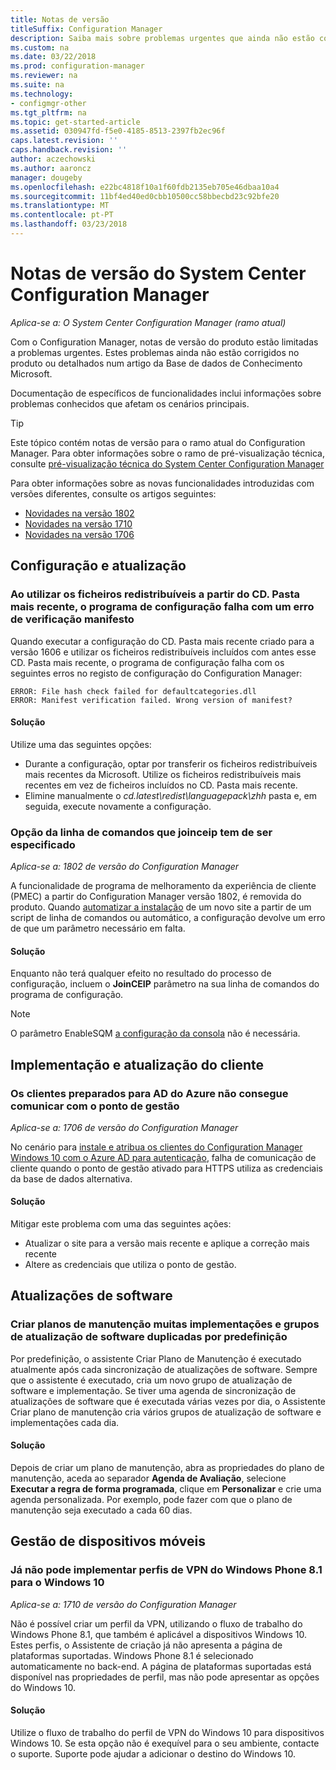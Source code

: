 ```yaml
---
title: Notas de versão
titleSuffix: Configuration Manager
description: Saiba mais sobre problemas urgentes que ainda não estão corrigidos no produto ou descritas na íntegra no artigo da Base de dados de Conhecimento Microsoft.
ms.custom: na
ms.date: 03/22/2018
ms.prod: configuration-manager
ms.reviewer: na
ms.suite: na
ms.technology:
- configmgr-other
ms.tgt_pltfrm: na
ms.topic: get-started-article
ms.assetid: 030947fd-f5e0-4185-8513-2397fb2ec96f
caps.latest.revision: ''
caps.handback.revision: ''
author: aczechowski
ms.author: aaroncz
manager: dougeby
ms.openlocfilehash: e22bc4818f10a1f60fdb2135eb705e46dbaa10a4
ms.sourcegitcommit: 11bf4ed40ed0cbb10500cc58bbecbd23c92bfe20
ms.translationtype: MT
ms.contentlocale: pt-PT
ms.lasthandoff: 03/23/2018
---
```

# <a name="release-notes-for-system-center-configuration-manager"></a>Notas de versão do System Center Configuration Manager

*Aplica-se a: O System Center Configuration Manager (ramo atual)*

Com o Configuration Manager, notas de versão do produto estão limitadas a problemas urgentes. Estes problemas ainda não estão corrigidos no produto ou detalhados num artigo da Base de dados de Conhecimento Microsoft.  

Documentação de específicos de funcionalidades inclui informações sobre problemas conhecidos que afetam os cenários principais.  

> [!TIP]  
>  Este tópico contém notas de versão para o ramo atual do Configuration Manager. Para obter informações sobre o ramo de pré-visualização técnica, consulte [pré-visualização técnica do System Center Configuration Manager](../../../../core/get-started/technical-preview.md)  

Para obter informações sobre as novas funcionalidades introduzidas com versões diferentes, consulte os artigos seguintes:
- [Novidades na versão 1802](/sccm/core/plan-design/changes/whats-new-in-version-1802)
- [Novidades na versão 1710](/sccm/core/plan-design/changes/whats-new-in-version-1710)
- [Novidades na versão 1706](/sccm/core/plan-design/changes/whats-new-in-version-1706)  



## <a name="setup-and-upgrade"></a>Configuração e atualização  


### <a name="when-using-redistributable-files-from-the-cdlatest-folder-setup-fails-with-a-manifest-verification-error"></a>Ao utilizar os ficheiros redistribuíveis a partir do CD. Pasta mais recente, o programa de configuração falha com um erro de verificação manifesto
<!-- 510080, 490569  -->

Quando executar a configuração do CD. Pasta mais recente criado para a versão 1606 e utilizar os ficheiros redistribuíveis incluídos com antes esse CD. Pasta mais recente, o programa de configuração falha com os seguintes erros no registo de configuração do Configuration Manager:

  `ERROR: File hash check failed for defaultcategories.dll`  
  `ERROR: Manifest verification failed. Wrong version of manifest?`

#### <a name="workaround"></a>Solução
Utilize uma das seguintes opções:
 - Durante a configuração, optar por transferir os ficheiros redistribuíveis mais recentes da Microsoft. Utilize os ficheiros redistribuíveis mais recentes em vez de ficheiros incluídos no CD. Pasta mais recente.
 - Elimine manualmente o *cd.latest\redist\languagepack\zhh* pasta e, em seguida, execute novamente a configuração.


### <a name="setup-command-line-option-joinceip-must-be-specified"></a>Opção da linha de comandos que joinceip tem de ser especificado
<!--510806-->
*Aplica-se a: 1802 de versão do Configuration Manager*

A funcionalidade de programa de melhoramento da experiência de cliente (PMEC) a partir do Configuration Manager versão 1802, é removida do produto. Quando [automatizar a instalação](/sccm/core/servers/deploy/install/command-line-options-for-setup) de um novo site a partir de um script de linha de comandos ou automático, a configuração devolve um erro de que um parâmetro necessário em falta. 

#### <a name="workaround"></a>Solução
Enquanto não terá qualquer efeito no resultado do processo de configuração, incluem o **JoinCEIP** parâmetro na sua linha de comandos do programa de configuração.

 > [!Note]  
 > O parâmetro EnableSQM [a configuração da consola](/sccm/core/servers/deploy/install/install-consoles) não é necessária.



<!-- ## Backup and recovery  -->


## <a name="client-deployment-and-upgrade"></a>Implementação e atualização do cliente

### <a name="azure-ad-enabled-clients-cant-communicate-with-management-point"></a>Os clientes preparados para AD do Azure não consegue comunicar com o ponto de gestão
<!--501089-->
*Aplica-se a: 1706 de versão do Configuration Manager*
<!--also fixed in 1710 HFRU-->
No cenário para [instale e atribua os clientes do Configuration Manager Windows 10 com o Azure AD para autenticação](/sccm/core/clients/deploy/deploy-clients-cmg-azure), falha de comunicação de cliente quando o ponto de gestão ativado para HTTPS utiliza as credenciais da base de dados alternativa. 

#### <a name="workaround"></a>Solução
Mitigar este problema com uma das seguintes ações:
- Atualizar o site para a versão mais recente e aplique a correção mais recente
- Altere as credenciais que utiliza o ponto de gestão.


<!-- ## Operating system deployment  -->



## <a name="software-updates"></a>Atualizações de software

### <a name="servicing-plans-create-many-duplicate-software-update-groups-and-deployments-by-default"></a>Criar planos de manutenção muitas implementações e grupos de atualização de software duplicadas por predefinição  
<!-- 474326 -->
Por predefinição, o assistente Criar Plano de Manutenção é executado atualmente após cada sincronização de atualizações de software. Sempre que o assistente é executado, cria um novo grupo de atualização de software e implementação. Se tiver uma agenda de sincronização de atualizações de software que é executada várias vezes por dia, o Assistente Criar plano de manutenção cria vários grupos de atualização de software e implementações cada dia.  

#### <a name="workaround"></a>Solução
 Depois de criar um plano de manutenção, abra as propriedades do plano de manutenção, aceda ao separador **Agenda de Avaliação**, selecione **Executar a regra de forma programada**, clique em **Personalizar** e crie uma agenda personalizada. Por exemplo, pode fazer com que o plano de manutenção seja executado a cada 60 dias.  



## <a name="mobile-device-management"></a>Gestão de dispositivos móveis  

### <a name="you-can-no-longer-deploy-windows-phone-81-vpn-profiles-to-windows-10"></a>Já não pode implementar perfis de VPN do Windows Phone 8.1 para o Windows 10
<!-- 503274  -->
*Aplica-se a: 1710 de versão do Configuration Manager*

Não é possível criar um perfil da VPN, utilizando o fluxo de trabalho do Windows Phone 8.1, que também é aplicável a dispositivos Windows 10. Estes perfis, o Assistente de criação já não apresenta a página de plataformas suportadas. Windows Phone 8.1 é selecionado automaticamente no back-end. A página de plataformas suportadas está disponível nas propriedades de perfil, mas não pode apresentar as opções do Windows 10.

#### <a name="workaround"></a>Solução
 Utilize o fluxo de trabalho do perfil de VPN do Windows 10 para dispositivos Windows 10. Se esta opção não é exequível para o seu ambiente, contacte o suporte. Suporte pode ajudar a adicionar o destino do Windows 10.



<!-- ## Reports and monitoring    -->
<!-- ## Conditional access   -->
<!-- ## Endpoint Protection -->
